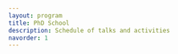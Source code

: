 ```yaml
---
layout: program
title: PhD School
description: Schedule of talks and activities
navorder: 1
---
```


<!--TBA-->
